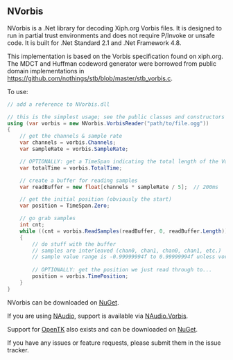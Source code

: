 NVorbis  
-------

NVorbis is a .Net library for decoding Xiph.org Vorbis files. It is designed to run in partial trust environments and does not require P/Invoke or unsafe code. It is built for .Net Standard 2.1 and .Net Framework 4.8.

This implementation is based on the Vorbis specification found on xiph.org. The MDCT and Huffman codeword generator were borrowed from public domain implementations in https://github.com/nothings/stb/blob/master/stb_vorbis.c.

To use:

```cs
// add a reference to NVorbis.dll

// this is the simplest usage; see the public classes and constructors for other options
using (var vorbis = new NVorbis.VorbisReader("path/to/file.ogg"))
{
	// get the channels & sample rate
    var channels = vorbis.Channels;
    var sampleRate = vorbis.SampleRate;

    // OPTIONALLY: get a TimeSpan indicating the total length of the Vorbis stream
    var totalTime = vorbis.TotalTime;

	// create a buffer for reading samples
    var readBuffer = new float[channels * sampleRate / 5];	// 200ms

	// get the initial position (obviously the start)
    var position = TimeSpan.Zero;

    // go grab samples
    int cnt;
    while ((cnt = vorbis.ReadSamples(readBuffer, 0, readBuffer.Length)) > 0)
    {
    	// do stuff with the buffer
    	// samples are interleaved (chan0, chan1, chan0, chan1, etc.)
    	// sample value range is -0.99999994f to 0.99999994f unless vorbis.ClipSamples == false
    
    	// OPTIONALLY: get the position we just read through to...
        position = vorbis.TimePosition;
    }
}
```

NVorbis can be downloaded on [NuGet](https://www.nuget.org/packages/NVorbis/).

If you are using [NAudio](https://github.com/naudio/NAudio), support is available via [NAudio.Vorbis](https://github.com/NAudio/Vorbis).

Support for [OpenTK](https://github.com/opentk/opentk) also exists and can be downloaded on [NuGet](https://www.nuget.org/packages/NVorbis.OpenTKSupport/).

If you have any issues or feature requests, please submit them in the issue tracker.
